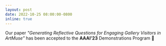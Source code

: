 ```yaml
---
layout: post
date: 2022-10-25 08:00:00-0800
inline: true
---
```


Our paper *"Generating Reflective Questions for Engaging Gallery Visitors in ArtMuse"* has been accepted to the **AAAI'23** Demonstrations Program 🎉
